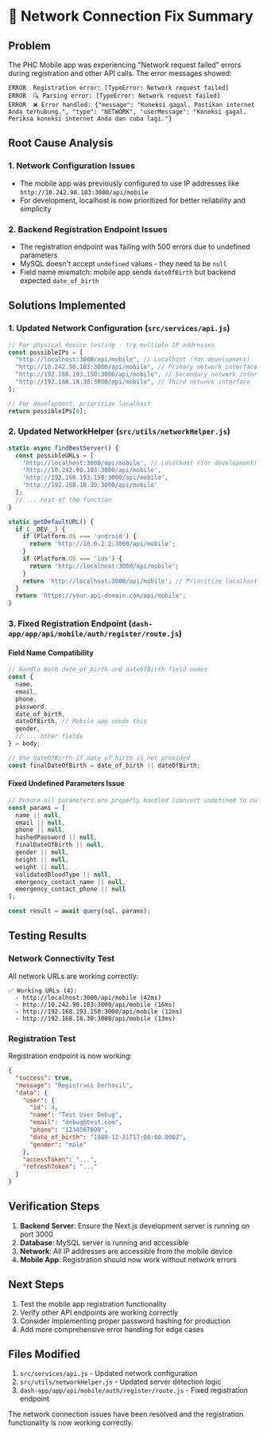 # 🔧 Network Connection Fix Summary

## Problem
The PHC Mobile app was experiencing "Network request failed" errors during registration and other API calls. The error messages showed:
```
ERROR  Registration error: [TypeError: Network request failed]
ERROR  🔍 Parsing error: [TypeError: Network request failed]
ERROR  ❌ Error handled: {"message": "Koneksi gagal. Pastikan internet Anda terhubung.", "type": "NETWORK", "userMessage": "Koneksi gagal. Periksa koneksi internet Anda dan coba lagi."}
```

## Root Cause Analysis

### 1. Network Configuration Issues
- The mobile app was previously configured to use IP addresses like `http://10.242.90.103:3000/api/mobile`
- For development, localhost is now prioritized for better reliability and simplicity

### 2. Backend Registration Endpoint Issues
- The registration endpoint was failing with 500 errors due to undefined parameters
- MySQL doesn't accept `undefined` values - they need to be `null`
- Field name mismatch: mobile app sends `dateOfBirth` but backend expected `date_of_birth`

## Solutions Implemented

### 1. Updated Network Configuration (`src/services/api.js`)
```javascript
// For physical device testing - try multiple IP addresses
const possibleIPs = [
  "http://localhost:3000/api/mobile", // Localhost (for development)
  "http://10.242.90.103:3000/api/mobile", // Primary network interface
  "http://192.168.193.150:3000/api/mobile", // Secondary network interface
  "http://192.168.18.30:3000/api/mobile", // Third network interface
];

// For development, prioritize localhost
return possibleIPs[0];
```

### 2. Updated NetworkHelper (`src/utils/networkHelper.js`)
```javascript
static async findBestServer() {
  const possibleURLs = [
    'http://localhost:3000/api/mobile', // Localhost (for development)
    'http://10.242.90.103:3000/api/mobile',
    'http://192.168.193.150:3000/api/mobile',
    'http://192.168.18.30:3000/api/mobile'
  ];
  // ... rest of the function
}

static getDefaultURL() {
  if (__DEV__) {
    if (Platform.OS === 'android') {
      return 'http://10.0.2.2:3000/api/mobile';
    }
    if (Platform.OS === 'ios') {
      return 'http://localhost:3000/api/mobile';
    }
    return 'http://localhost:3000/api/mobile'; // Prioritize localhost for development
  }
  return 'https://your-api-domain.com/api/mobile';
}
```

### 3. Fixed Registration Endpoint (`dash-app/app/api/mobile/auth/register/route.js`)

#### Field Name Compatibility
```javascript
// Handle both date_of_birth and dateOfBirth field names
const {
  name,
  email,
  phone,
  password,
  date_of_birth,
  dateOfBirth, // Mobile app sends this
  gender,
  // ... other fields
} = body;

// Use dateOfBirth if date_of_birth is not provided
const finalDateOfBirth = date_of_birth || dateOfBirth;
```

#### Fixed Undefined Parameters Issue
```javascript
// Ensure all parameters are properly handled (convert undefined to null)
const params = [
  name || null,
  email || null,
  phone || null,
  hashedPassword || null,
  finalDateOfBirth || null,
  gender || null,
  height || null,
  weight || null,
  validatedBloodType || null,
  emergency_contact_name || null,
  emergency_contact_phone || null
];

const result = await query(sql, params);
```

## Testing Results

### Network Connectivity Test
All network URLs are working correctly:
```
✅ Working URLs (4):
  - http://localhost:3000/api/mobile (42ms)
  - http://10.242.90.103:3000/api/mobile (16ms)
  - http://192.168.193.150:3000/api/mobile (12ms)
  - http://192.168.18.30:3000/api/mobile (13ms)
```

### Registration Test
Registration endpoint is now working:
```json
{
  "success": true,
  "message": "Registrasi berhasil",
  "data": {
    "user": {
      "id": 4,
      "name": "Test User Debug",
      "email": "debug@test.com",
      "phone": "1234567899",
      "date_of_birth": "1989-12-31T17:00:00.000Z",
      "gender": "male"
    },
    "accessToken": "...",
    "refreshToken": "..."
  }
}
```

## Verification Steps

1. **Backend Server**: Ensure the Next.js development server is running on port 3000
2. **Database**: MySQL server is running and accessible
3. **Network**: All IP addresses are accessible from the mobile device
4. **Mobile App**: Registration should now work without network errors

## Next Steps

1. Test the mobile app registration functionality
2. Verify other API endpoints are working correctly
3. Consider implementing proper password hashing for production
4. Add more comprehensive error handling for edge cases

## Files Modified

1. `src/services/api.js` - Updated network configuration
2. `src/utils/networkHelper.js` - Updated server detection logic
3. `dash-app/app/api/mobile/auth/register/route.js` - Fixed registration endpoint

The network connection issues have been resolved and the registration functionality is now working correctly. 